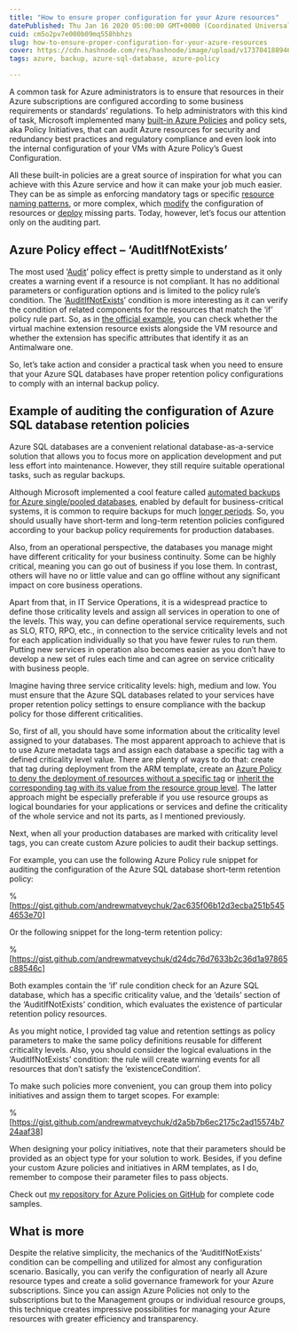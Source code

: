 ```yaml
---
title: "How to ensure proper configuration for your Azure resources"
datePublished: Thu Jan 16 2020 05:00:00 GMT+0000 (Coordinated Universal Time)
cuid: cm5o2pv7e000b09mq558hbhzs
slug: how-to-ensure-proper-configuration-for-your-azure-resources
cover: https://cdn.hashnode.com/res/hashnode/image/upload/v1737041889464/9fa30d97-8020-47ea-b50c-0976273cf37f.png
tags: azure, backup, azure-sql-database, azure-policy

---
```


A common task for Azure administrators is to ensure that resources in their Azure subscriptions are configured according to some business requirements or standards’ regulations. To help administrators with this kind of task, Microsoft implemented many [built-in Azure Policies](https://github.com/Azure/azure-policy/) and policy sets, aka Policy Initiatives, that can audit Azure resources for security and redundancy best practices and regulatory compliance and even look into the internal configuration of your VMs with Azure Policy’s Guest Configuration.

All these built-in policies are a great source of inspiration for what you can achieve with this Azure service and how it can make your job much easier. They can be as simple as enforcing mandatory tags or specific [resource naming patterns](https://andrewmatveychuk.com/how-to-enforce-naming-convention-for-azure-resources), or more complex, which [modify](https://docs.microsoft.com/en-us/azure/governance/policy/concepts/effects#modify) the configuration of resources or [deploy](https://docs.microsoft.com/en-us/azure/governance/policy/concepts/effects#deployifnotexists) missing parts. Today, however, let’s focus our attention only on the auditing part.

## Azure Policy effect – ‘AuditIfNotExists’

The most used ‘[Audit](https://docs.microsoft.com/en-us/azure/governance/policy/concepts/effects#audit)’ policy effect is pretty simple to understand as it only creates a warning event if a resource is not compliant. It has no additional parameters or configuration options and is limited to the policy rule’s condition. The ‘[AuditIfNotExists](https://docs.microsoft.com/en-us/azure/governance/policy/concepts/effects#auditifnotexists)’ condition is more interesting as it can verify the condition of related components for the resources that match the ‘if’ policy rule part. So, as in [the official example](https://docs.microsoft.com/en-us/azure/governance/policy/concepts/effects#auditifnotexists-example), you can check whether the virtual machine extension resource exists alongside the VM resource and whether the extension has specific attributes that identify it as an Antimalware one.

So, let’s take action and consider a practical task when you need to ensure that your Azure SQL databases have proper retention policy configurations to comply with an internal backup policy.

## Example of auditing the configuration of Azure SQL database retention policies

Azure SQL databases are a convenient relational database-as-a-service solution that allows you to focus more on application development and put less effort into maintenance. However, they still require suitable operational tasks, such as regular backups.

Although Microsoft implemented a cool feature called [automated backups for Azure single/pooled databases](https://docs.microsoft.com/en-us/azure/sql-database/sql-database-automated-backups?tabs=single-database), enabled by default for business-critical systems, it is common to require backups for much [longer periods](https://docs.microsoft.com/en-us/azure/sql-database/sql-database-long-term-retention). So, you should usually have short-term and long-term retention policies configured according to your backup policy requirements for production databases.

Also, from an operational perspective, the databases you manage might have different criticality for your business continuity. Some can be highly critical, meaning you can go out of business if you lose them. In contrast, others will have no or little value and can go offline without any significant impact on core business operations.

Apart from that, in IT Service Operations, it is a widespread practice to define those criticality levels and assign all services in operation to one of the levels. This way, you can define operational service requirements, such as SLO, RTO, RPO, etc., in connection to the service criticality levels and not for each application individually so that you have fewer rules to run them. Putting new services in operation also becomes easier as you don’t have to develop a new set of rules each time and can agree on service criticality with business people.

Imagine having three service criticality levels: high, medium and low. You must ensure that the Azure SQL databases related to your services have proper retention policy settings to ensure compliance with the backup policy for those different criticalities.

So, first of all, you should have some information about the criticality level assigned to your databases. The most apparent approach to achieve that is to use Azure metadata tags and assign each database a specific tag with a defined criticality level value. There are plenty of ways to do that: create that tag during deployment from the ARM template, create an [Azure Policy to deny the deployment of resources without a specific tag](https://docs.microsoft.com/en-us/azure/governance/policy/samples/enforce-tag-value) or [inherit the corresponding tag with its value from the resource group level](https://andrewmatveychuk.com/automatic-tagging-for-azure-resources). The latter approach might be especially preferable if you use resource groups as logical boundaries for your applications or services and define the criticality of the whole service and not its parts, as I mentioned previously.

Next, when all your production databases are marked with criticality level tags, you can create custom Azure policies to audit their backup settings.

For example, you can use the following Azure Policy rule snippet for auditing the configuration of the Azure SQL database short-term retention policy:

%[https://gist.github.com/andrewmatveychuk/2ac635f06b12d3ecba251b5454653e70] 

Or the following snippet for the long-term retention policy:

%[https://gist.github.com/andrewmatveychuk/d24dc76d7633b2c36d1a97865c88546c] 

Both examples contain the ‘if’ rule condition check for an Azure SQL database, which has a specific criticality value, and the ‘details’ section of the ‘AuditIfNotExists’ condition, which evaluates the existence of particular retention policy resources.

As you might notice, I provided tag value and retention settings as policy parameters to make the same policy definitions reusable for different criticality levels. Also, you should consider the logical evaluations in the ‘AuditIfNotExists’ condition: the rule will create warning events for all resources that don’t satisfy the ‘existenceCondition’.

To make such policies more convenient, you can group them into policy initiatives and assign them to target scopes. For example:

%[https://gist.github.com/andrewmatveychuk/d2a5b7b6ec2175c2ad15574b724aaf38] 

When designing your policy initiatives, note that their parameters should be provided as an object type for your solution to work. Besides, if you define your custom Azure policies and initiatives in ARM templates, as I do, remember to compose their parameter files to pass objects.

Check out [my repository for Azure Policies on GitHub](https://github.com/andrewmatveychuk/azure.policy) for complete code samples.

## What is more

Despite the relative simplicity, the mechanics of the ‘AuditIfNotExists’ condition can be compelling and utilized for almost any configuration scenario. Basically, you can verify the configuration of nearly all Azure resource types and create a solid governance framework for your Azure subscriptions. Since you can assign Azure Policies not only to the subscriptions but to the Management groups or individual resource groups, this technique creates impressive possibilities for managing your Azure resources with greater efficiency and transparency.